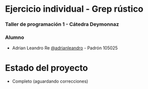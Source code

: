 # Ejercicio individual - Grep rústico
### Taller de programación 1 - Cátedra Deymonnaz
### Alumno

- Adrian Leandro Re [@adrianleandro](https://www.github.com/adrianleandro) - Padrón 105025

# Estado del proyecto
  * Completo (aguardando correcciones)
